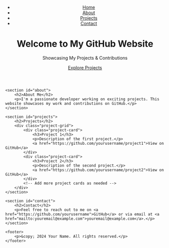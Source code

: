 <!DOCTYPE html>
<html lang="en">
<head>
    <meta charset="UTF-8">
    <meta name="viewport" content="width=device-width, initial-scale=1.0">
    <meta name="description" content="A high-quality website for GitHub projects.">
    <title>Your Project Name</title>
    <link rel="stylesheet" href="style.css">
</head>
<body>
    <header>
        <nav>
            <ul>
                <li><a href="#">Home</a></li>
                <li><a href="#about">About</a></li>
                <li><a href="#projects">Projects</a></li>
                <li><a href="#contact">Contact</a></li>
            </ul>
        </nav>
        <div class="hero">
            <h1>Welcome to My GitHub Website</h1>
            <p>Showcasing My Projects & Contributions</p>
            <a href="#projects" class="button">Explore Projects</a>
        </div>
    </header>

    <section id="about">
        <h2>About Me</h2>
        <p>I'm a passionate developer working on exciting projects. This website showcases my work and contributions on GitHub.</p>
    </section>

    <section id="projects">
        <h2>Projects</h2>
        <div class="project-grid">
            <div class="project-card">
                <h3>Project 1</h3>
                <p>Description of the first project.</p>
                <a href="https://github.com/yourusername/project1">View on GitHub</a>
            </div>
            <div class="project-card">
                <h3>Project 2</h3>
                <p>Description of the second project.</p>
                <a href="https://github.com/yourusername/project2">View on GitHub</a>
            </div>
            <!-- Add more project cards as needed -->
        </div>
    </section>

    <section id="contact">
        <h2>Contact</h2>
        <p>Feel free to reach out to me on <a href="https://github.com/yourusername">GitHub</a> or via email at <a href="mailto:youremail@example.com">youremail@example.com</a>.</p>
    </section>

    <footer>
        <p>&copy; 2024 Your Name. All rights reserved.</p>
    </footer>
</body>
</html>

